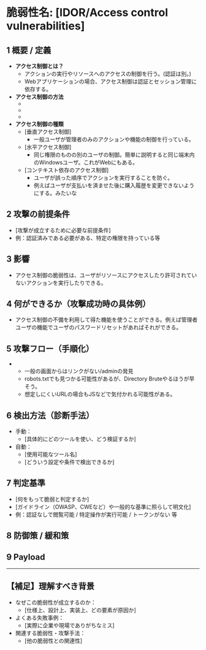 # 脆弱性名: [IDOR/Access control vulnerabilities]  


## 1️ 概要 / 定義
- **アクセス制御とは？**
	- アクションの実行やリソースへのアクセスの制御を行う。(認証は別。)
	- Webアプリケーションの場合、アクセス制御は認証とセッション管理に依存する。
- **アクセス制御の方法**
	- [認証]:ユーザが本人であることを確認する。
	- [セッション管理]:同じユーザによって行われる後続のHTTP要求を識別する。
	- [アクセス制御]:ユーザが実行しようとしているアクションの実行が許可されるかどうかを決定する。
- **アクセス制御の種類**
	- [垂直アクセス制御]
		- 一般ユーザが管理者のみのアクションや機能の制御を行っている。
	- [水平アクセス制御]
		- 同じ権限のものの別のユーザの制御。簡単に説明すると同じ端末内のWindowsユーザ。これがWebにもある。
	- [コンテキスト依存のアクセス制御]
		- ユーザが誤った順序でアクションを実行することを防ぐ。
		- 例えばユーザが支払いを済ませた後に購入履歴を変更できないようにする。みたいな

## 2️ 攻撃の前提条件
- [攻撃が成立するために必要な前提条件]
- 例：認証済みである必要がある、特定の権限を持っている等

## 3️ 影響
- アクセス制御の脆弱性は、ユーザがリソースにアクセスしたり許可されていないアクションを実行したりできる。

## 4️ 何ができるか（攻撃成功時の具体例）
- アクセス制御の不備を利用して得た機能を使うことができる。例えば管理者ユーザの機能でユーザのパスワードリセットがあればそれができる。

## 5️ 攻撃フロー（手順化）
- [ケース1]:保護されていない機能
	- 一般の画面からはリンクがない/adminの発見
	- robots.txtでも見つかる可能性があるが、Directory Bruteやるほうが早そう。
	- 想定しにくいURLの場合もJSなどで気付かれる可能性がある。

## 6️ 検出方法（診断手法）
- 手動：
  - [具体的にどのツールを使い、どう検証するか]
- 自動：
  - [使用可能なツール名]
  - [どういう設定や条件で検出できるか]

## 7️ 判定基準
- [何をもって脆弱と判定するか]
- [ガイドライン（OWASP、CWEなど）や一般的な基準に照らして明文化]
- 例：認証なしで閲覧可能 / 特定操作が実行可能 / トークンがない 等

## 8️ 防御策 / 緩和策

## 9 Payload
---

## 【補足】理解すべき背景
- なぜこの脆弱性が成立するのか：
  - [仕様上、設計上、実装上、どの要素が原因か]
- よくある失敗事例：
  - [実際に企業や現場でありがちなミス]
- 関連する脆弱性・攻撃手法：
  - [他の脆弱性との関連性]